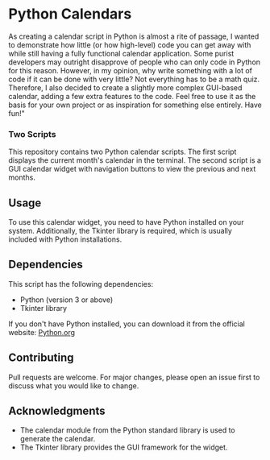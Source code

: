 # Python Calendars
As creating a calendar script in Python is almost a rite of passage, I wanted to demonstrate how little (or how high-level) code you can get away with while still having a fully functional calendar application. Some purist developers may outright disapprove of people who can only code in Python for this reason. However, in my opinion, why write something with a lot of code if it can be done with very little? Not everything has to be a math quiz. Therefore, I also decided to create a slightly more complex GUI-based calendar, adding a few extra features to the code. Feel free to use it as the basis for your own project or as inspiration for something else entirely. Have fun!"

### Two Scripts
This repository contains two Python calendar scripts. The first script displays the current month's calendar in the terminal. The second script is a GUI calendar widget with navigation buttons to view the previous and next months.

## Usage
To use this calendar widget, you need to have Python installed on your system. Additionally, the Tkinter library is required, which is usually included with Python installations.

## Dependencies
This script has the following dependencies:

- Python (version 3 or above)
- Tkinter library

If you don't have Python installed, you can download it from the official website: [Python.org](https://www.python.org/downloads/)

## Contributing
Pull requests are welcome. For major changes, please open an issue first to discuss what you would like to change.

## Acknowledgments
- The calendar module from the Python standard library is used to generate the calendar.
- The Tkinter library provides the GUI framework for the widget.
